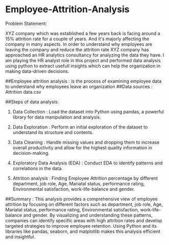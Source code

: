 # Employee-Attrition-Analysis
Problem Statement:

XYZ company which was established a few years back is facing around a 15% attrition rate for a couple of years. And it's majorly affecting the company in many aspects. In order to understand why employees are leaving the company and reduce the attrition rate XYZ company has approached an HR analytics consultancy for analyzing the data they have. I am playing the HR analyst role in this project and performed data analysis using python to extract usefull insights which can help the organization in making data-driven decisions.

##Employee attrition analysis : is the process of examining employee data to understand why employees leave an organization
##Data sources : Attrition data.csv

##Steps of data analysis:

1. Data Collection : Load the dataset into Python using pandas, a powerful library for data manipulation and analysis.

2. Data Exploration : Perform an initial exploration of the dataset to understand its structure and contents.
   
3. Data Cleaning : Handle missing values and dropping them to increase overall productivity and allow for the highest quality information in decision-making.

4. Exploratory Data Analysis (EDA) : Conduct EDA to identify patterns and correlations in the data.

5. Attrition analysis : Finding Employee Attrition percentage by different department, job role, Age, Mariatal status, performance rating, Environmental satisfaction, work-life-balance and gender. 

##Summary :
This analysis provides a comprehensive view of employee attrition by focusing on different factors such as department, job role, Age, Mariatal status, performance rating, Environmental satisfaction, work-life-balance and gender. By visualizing and understanding these patterns, companies can identify specific areas with high attrition rates and develop targeted strategies to improve employee retention. Using Python and its libraries like pandas, seaborn, and matplotlib makes this analysis efficient and insightful.

